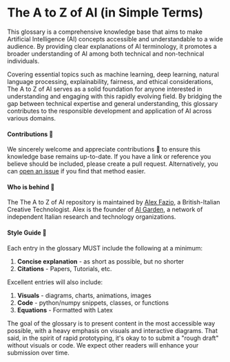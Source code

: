 # The A to Z of AI (in Simple Terms)

This glossary is a comprehensive knowledge base that aims to make Artificial Intelligence (AI) concepts accessible and understandable to a wide audience. By providing clear explanations of AI terminology, it promotes a broader understanding of AI among both technical and non-technical individuals.

Covering essential topics such as machine learning, deep learning, natural language processing, explainability, fairness, and ethical considerations, The A to Z of AI serves as a solid foundation for anyone interested in understanding and engaging with this rapidly evolving field. By bridging the gap between technical expertise and general understanding, this glossary contributes to the responsible development and application of AI across various domains.

####  Contributions :raising_hand:

We sincerely welcome and appreciate contributions :pray: to ensure this knowledge base remains up-to-date. If you have a link or reference you believe should be included, please create a pull request. Alternatively, you can [open an issue](https://github.com/alexfazio/ai-glossary/issues/new/choose) if you find that method easier.

#### Who is behind :construction_worker:

The The A to Z of AI repository is maintained by [Alex Fazio](https://www.linkedin.com/in/alxfazio/), a British-Italian Creative Technologist. Alex is the founder of [AI Garden](https://www.linkedin.com/company/100216986), a network of independent Italian research and technology organizations.

#### Style Guide 🦋

Each entry in the glossary MUST include the following at a minimum:

1. **Concise explanation** - as short as possible, but no shorter
2. **Citations** - Papers, Tutorials, etc.

Excellent entries will also include:

1. **Visuals** - diagrams, charts, animations, images
2. **Code** - python/numpy snippets, classes, or functions
3. **Equations** - Formatted with Latex

The goal of the glossary is to present content in the most accessible way possible, with a heavy emphasis on visuals and interactive diagrams. That said, in the spirit of rapid prototyping, it's okay to to submit a "rough draft" without visuals or code. We expect other readers will enhance your submission over time.
